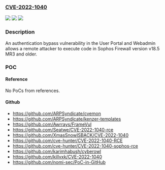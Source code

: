 ### [CVE-2022-1040](https://cve.mitre.org/cgi-bin/cvename.cgi?name=CVE-2022-1040)
![](https://img.shields.io/static/v1?label=Product&message=Sophos%20Firewall&color=blue)
![](https://img.shields.io/static/v1?label=Version&message=%3C%3D%2018.5%20MR3%20&color=brighgreen)
![](https://img.shields.io/static/v1?label=Vulnerability&message=n%2Fa&color=brighgreen)

### Description

An authentication bypass vulnerability in the User Portal and Webadmin allows a remote attacker to execute code in Sophos Firewall version v18.5 MR3 and older.

### POC

#### Reference
No PoCs from references.

#### Github
- https://github.com/ARPSyndicate/cvemon
- https://github.com/ARPSyndicate/kenzer-templates
- https://github.com/Awrrays/FrameVul
- https://github.com/Seatwe/CVE-2022-1040-rce
- https://github.com/XmasSnowISBACK/CVE-2022-1040
- https://github.com/cve-hunter/CVE-2022-1040-RCE
- https://github.com/cve-hunter/CVE-2022-1040-sophos-rce
- https://github.com/karimhabush/cyberowl
- https://github.com/killvxk/CVE-2022-1040
- https://github.com/nomi-sec/PoC-in-GitHub

